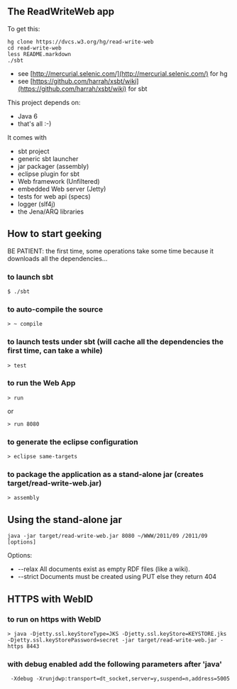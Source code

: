 The ReadWriteWeb app
--------------------

To get this:

    hg clone https://dvcs.w3.org/hg/read-write-web
    cd read-write-web
    less README.markdown
    ./sbt
    
* see [http://mercurial.selenic.com/](http://mercurial.selenic.com/) for hg
* see [https://github.com/harrah/xsbt/wiki](https://github.com/harrah/xsbt/wiki) for sbt

This project depends on:

* Java 6
* that's all :-)

It comes with

* sbt project
* generic sbt launcher
* jar packager (assembly)
* eclipse plugin for sbt
* Web framework (Unfiltered)
* embedded Web server (Jetty)
* tests for web api (specs)
* logger (slf4j)
* the Jena/ARQ libraries

How to start geeking
--------------------

BE PATIENT: the first time, some operations take some time because it downloads
            all the dependencies...

### to launch sbt

    $ ./sbt

### to auto-compile the source

    > ~ compile

### to launch tests under sbt (will cache all the dependencies the first time, can take a while)

    > test

### to run the Web App

    > run

or

    > run 8080

### to generate the eclipse configuration

    > eclipse same-targets

### to package the application as a stand-alone jar (creates target/read-write-web.jar)

    > assembly

Using the stand-alone jar
-------------------------

    java -jar target/read-write-web.jar 8080 ~/WWW/2011/09 /2011/09  [options]

Options:

 *   --relax   All documents exist as empty RDF files (like a wiki).
 *   --strict  Documents must be created using PUT else they return 404
    
    
HTTPS with WebID 
----------------

### to run on https with WebID

    > java -Djetty.ssl.keyStoreType=JKS -Djetty.ssl.keyStore=KEYSTORE.jks -Djetty.ssl.keyStorePassword=secret -jar target/read-write-web.jar -https 8443

### with debug enabled  add the following parameters after 'java'

     -Xdebug -Xrunjdwp:transport=dt_socket,server=y,suspend=n,address=5005

